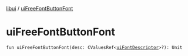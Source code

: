 [libui](index.md) / [uiFreeFontButtonFont](./ui-free-font-button-font.md)

# uiFreeFontButtonFont

`fun uiFreeFontButtonFont(desc: CValuesRef<`[`uiFontDescriptor`](ui-font-descriptor/index.md)`>?): Unit`